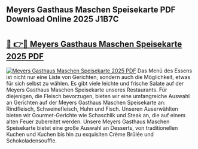 ## Meyers Gasthaus Maschen Speisekarte PDF Download Online 2025 J1B7C

# <h2><a href="http://gcc8wg.nevu.top/?p=Meyers+Gasthaus+Maschen+Speisekarte">🔗 👉🔴 Meyers Gasthaus Maschen Speisekarte 2025 PDF</a></h2>

[![Meyers Gasthaus Maschen Speisekarte 2025 PDF](https://i.imgur.com/dBaPXMq.png)](http://gcc8wg.nevu.top/?p=Meyers+Gasthaus+Maschen+Speisekarte)
Das Menü des Essens ist nicht nur eine Liste von Gerichten, sondern auch die Möglichkeit, etwas für sich selbst zu wählen. Es gibt viele leichte und frische Salate auf der Meyers Gasthaus Maschen Speisekarte unseres Restaurants. Für diejenigen, die Fleisch bevorzugen, bieten wir eine umfangreiche Auswahl an Gerichten auf der Meyers Gasthaus Maschen Speisekarte an: Rindfleisch, Schweinefleisch, Huhn und Fisch. Unseren Auserwählten bieten wir Gourmet-Gerichte wie Schaschlik und Steak an, die auf einem alten Feuer zubereitet werden. Unsere Meyers Gasthaus Maschen Speisekarte bietet eine große Auswahl an Desserts, von traditionellen Kuchen und Kuchen bis hin zu exquisiten Crème Brûlée und Schokoladensouffle.

